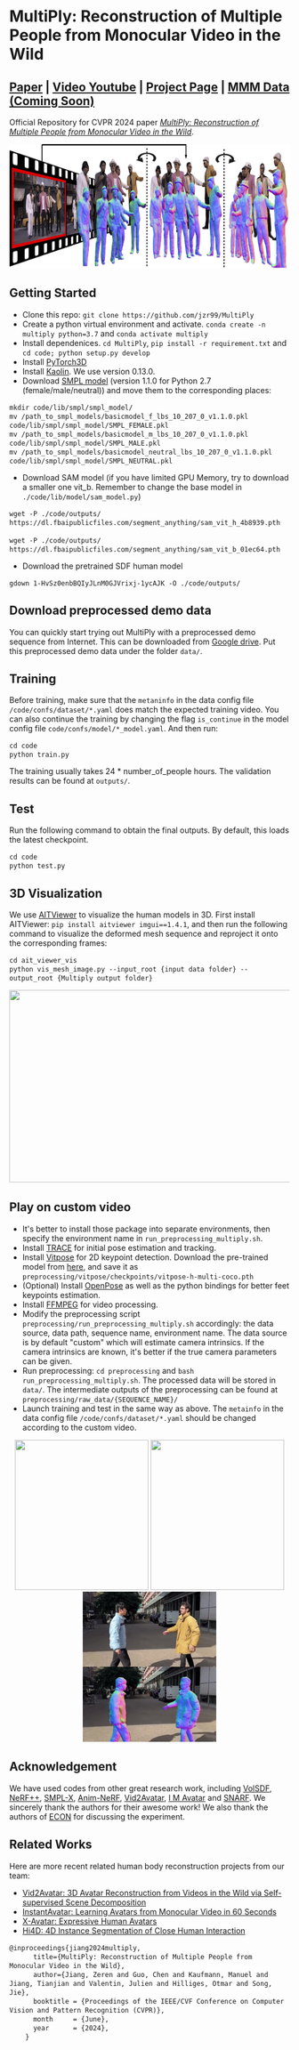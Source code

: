 # MultiPly: Reconstruction of Multiple People from Monocular Video in the Wild
## [Paper]() | [Video Youtube](https://youtu.be/cmKLbKXVMek) | [Project Page](https://jzr99.github.io/MultiPly/) | [MMM Data (Coming Soon)]()


Official Repository for CVPR 2024 paper [*MultiPly: Reconstruction of Multiple People from Monocular Video in the Wild*](). 
<p align="center">
<img src="resources/teaser.png" width="800" height="223"/> 
</p>

## Getting Started
* Clone this repo: `git clone https://github.com/jzr99/MultiPly`
* Create a python virtual environment and activate. `conda create -n multiply python=3.7` and `conda activate multiply`
* Install dependenices. `cd MultiPly`, `pip install -r requirement.txt` and `cd code; python setup.py develop`
* Install [PyTorch3D](https://github.com/facebookresearch/pytorch3d/blob/main/INSTALL.md)
* Install [Kaolin](https://kaolin.readthedocs.io/en/v0.10.0/notes/installation.html). We use version 0.13.0.
* Download [SMPL model](https://smpl.is.tue.mpg.de/download.php) (version 1.1.0 for Python 2.7 (female/male/neutral)) and move them to the corresponding places:
```
mkdir code/lib/smpl/smpl_model/
mv /path_to_smpl_models/basicmodel_f_lbs_10_207_0_v1.1.0.pkl code/lib/smpl/smpl_model/SMPL_FEMALE.pkl
mv /path_to_smpl_models/basicmodel_m_lbs_10_207_0_v1.1.0.pkl code/lib/smpl/smpl_model/SMPL_MALE.pkl
mv /path_to_smpl_models/basicmodel_neutral_lbs_10_207_0_v1.1.0.pkl code/lib/smpl/smpl_model/SMPL_NEUTRAL.pkl
```
* Download SAM model (if you have limited GPU Memory, try to download a smaller one vit_b. Remember to change the base model in `./code/lib/model/sam_model.py`)
```
wget -P ./code/outputs/ https://dl.fbaipublicfiles.com/segment_anything/sam_vit_h_4b8939.pth

wget -P ./code/outputs/ https://dl.fbaipublicfiles.com/segment_anything/sam_vit_b_01ec64.pth
```
* Download the pretrained SDF human model
```
gdown 1-HvSz0enbBQIyJLnM0GJVrixj-1ycAJK -O ./code/outputs/
```

## Download preprocessed demo data
You can quickly start trying out MultiPly with a preprocessed demo sequence from Internet. This can be downloaded from [Google drive](https://drive.google.com/drive/folders/1dAZIb-CyEpqvu4LNA35w_YEhLRNqNegP?usp=sharing). Put this preprocessed demo data under the folder `data/`.

## Training
Before training, make sure that the `metaninfo` in the data config file `/code/confs/dataset/*.yaml` does match the expected training video. You can also continue the training by changing the flag `is_continue` in the model config file `code/confs/model/*_model.yaml`. And then run:
```
cd code
python train.py
```
The training usually takes 24 * number_of_people hours. The validation results can be found at `outputs/`.
## Test
Run the following command to obtain the final outputs. By default, this loads the latest checkpoint.
```
cd code
python test.py
```
## 3D Visualization
We use [AITViewer](https://github.com/eth-ait/aitviewer) to visualize the human models in 3D. First install AITViewer: `pip install aitviewer imgui==1.4.1`, and then run the following command to visualize the deformed mesh sequence and reproject it onto the corresponding frames:
```
cd ait_viewer_vis
python vis_mesh_image.py --input_root {input data folder} --output_root {Multiply output folder}
```
<p align="center">
  <img src="resources/mesh_2.gif" width="623" height="346"/> 
</p>

## Play on custom video 
* It's better to install those package into separate environments, then specify the environment name in `run_preprocessing_multiply.sh`.
* Install [TRACE](https://github.com/Arthur151/ROMP/blob/master/simple_romp/trace2/README.md) for initial pose estimation and tracking. 
* Install [Vitpose](https://github.com/ViTAE-Transformer/ViTPose?tab=readme-ov-file#usage) for 2D keypoint detection. Download the pre-trained model from [here](https://1drv.ms/u/s!AimBgYV7JjTlgS5rLeRAJiWobCdh?e=41GsDd), and save it as `preprocessing/vitpose/checkpoints/vitpose-h-multi-coco.pth`
* (Optional) Install [OpenPose](https://github.com/CMU-Perceptual-Computing-Lab/openpose/blob/master/doc/installation/0_index.md) as well as the python bindings for better feet keypoints estimation.
* Install [FFMPEG](https://ffmpeg.org/download.html) for video processing.
* Modify the preprocessing script `preprocessing/run_preprocessing_multiply.sh` accordingly: the data source, data path, sequence name, environment name. The data source is by default "custom" which will estimate camera intrinsics. If the camera intrinsics are known, it's better if the true camera parameters can be given.
* Run preprocessing: `cd preprocessing` and `bash run_preprocessing_multiply.sh`. The processed data will be stored in `data/`. The intermediate outputs of the preprocessing can be found at `preprocessing/raw_data/{SEQUENCE_NAME}/`
* Launch training and test in the same way as above. The `metainfo` in the data config file `/code/confs/dataset/*.yaml` should be changed according to the custom video.

<p align="center">
  <img src="resources/taichi01.gif" width="240" height="270"/>  <img src="resources/dance5.gif" width="240" height="270"/> <img src="resources/ale.gif" width="240" height="270"/>
</p>

## Acknowledgement
We have used codes from other great research work, including [VolSDF](https://github.com/lioryariv/volsdf), [NeRF++](https://github.com/Kai-46/nerfplusplus), [SMPL-X](https://github.com/vchoutas/smplx), [Anim-NeRF](https://github.com/JanaldoChen/Anim-NeRF), [Vid2Avatar](https://github.com/MoyGcc/vid2avatar/), [I M Avatar](https://github.com/zhengyuf/IMavatar) and [SNARF](https://github.com/xuchen-ethz/snarf).  We sincerely thank the authors for their awesome work! We also thank the authors of [ECON](https://github.com/YuliangXiu/ECON) for discussing the experiment.

## Related Works 
Here are more recent related human body reconstruction projects from our team:
* [Vid2Avatar: 3D Avatar Reconstruction from Videos in the Wild via Self-supervised Scene Decomposition](https://github.com/MoyGcc/vid2avatar/)
* [InstantAvatar: Learning Avatars from Monocular Video in 60 Seconds](https://github.com/tijiang13/InstantAvatar)
* [X-Avatar: Expressive Human Avatars](https://skype-line.github.io/projects/X-Avatar/)
* [Hi4D: 4D Instance Segmentation of Close Human Interaction](https://yifeiyin04.github.io/Hi4D/)

```
@inproceedings{jiang2024multiply,
      title={MultiPly: Reconstruction of Multiple People from Monocular Video in the Wild},
      author={Jiang, Zeren and Guo, Chen and Kaufmann, Manuel and Jiang, Tianjian and Valentin, Julien and Hilliges, Otmar and Song, Jie},    
      booktitle = {Proceedings of the IEEE/CVF Conference on Computer Vision and Pattern Recognition (CVPR)},
      month     = {June},
      year      = {2024},
    }
```
